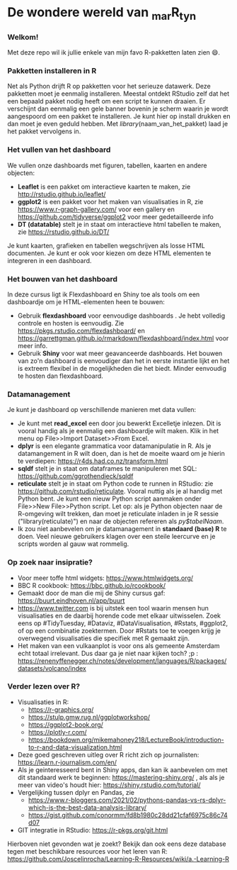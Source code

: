 # De wondere wereld van <sub>mar</sub>R<sub>tyn</sub>

### Welkom!
Met deze repo wil ik jullie enkele van mijn favo R-pakketten laten zien 😄.<br>

### Pakketten installeren in R
Net als Python drijft R op pakketten voor het serieuze datawerk. Deze pakketten moet je eenmalig installeren. Meestal ontdekt RStudio zelf dat het een bepaald pakket nodig heeft om een script te kunnen draaien. Er verschijnt dan eenmalig een gele banner bovenin je scherm waarin je wordt aangespoord om een pakket te installeren. Je kunt hier op install drukken en dan moet je even geduld hebben. Met <i>library</i>(naam_van_het_pakket) laad je het pakket vervolgens in. <br> 

### Het vullen van het dashboard
We vullen onze dashboards met figuren, tabellen, kaarten en andere objecten:
* <b>Leaflet</b> is een pakket om interactieve kaarten te maken, zie http://rstudio.github.io/leaflet/ 
* <b>ggplot2</b> is een pakket voor het maken van visualisaties in R, zie https://www.r-graph-gallery.com/ voor een gallery en https://github.com/tidyverse/ggplot2 voor meer gedetailleerde info<br>
* <b>DT (datatable)</b> stelt je in staat om interactieve html tabellen te maken, zie https://rstudio.github.io/DT/ <br>

Je kunt kaarten, grafieken en tabellen wegschrijven als losse HTML documenten. Je kunt er ook voor kiezen om deze HTML elementen te integreren in een dashboard.

### Het bouwen van het dashboard
In deze cursus ligt ik Flexdashboard en Shiny toe als tools om een dashboardje om je HTML-elementen heen te bouwen:
* Gebruik <b>flexdashboard</b> voor eenvoudige dashboards . Je hebt volledig controle en hosten is eenvoudig. Zie https://pkgs.rstudio.com/flexdashboard/ en https://garrettgman.github.io/rmarkdown/flexdashboard/index.html voor meer info. 
* Gebruik <b>Shiny</b> voor wat meer geavanceerde dashboards. Het bouwen van zo'n dashboard is eenvoudiger dan het in eerste instantie lijkt en het is extreem flexibel in de mogelijkheden die het biedt. Minder eenvoudig te hosten dan flexdashboard. 

### Datamanagement
Je kunt je dashboard op verschillende manieren met data vullen:
* Je kunt met <b>read_excel</b> een door jou bewerkt Excelletje inlezen. Dit is vooral handig als je eenmalig een dashboardje wilt maken. Klik in het menu op File>>Import Dataset>>From Excel.
* <b>dplyr</b> is een elegante grammatica voor datamanipulatie in R. Als je datamangement in R wilt doen, dan is het de moeite waard om je hierin te verdiepen: https://r4ds.had.co.nz/transform.html
* <b>sqldf</b> stelt je in staat om dataframes te manipuleren met SQL: https://github.com/ggrothendieck/sqldf
* <b>reticulate</b> stelt je in staat om Python code te runnen in RStudio: zie https://github.com/rstudio/reticulate. Vooral nuttig als je al handig met Python bent. Je kunt een nieuw Python script aanmaken onder File>>New File>>Python script. Let op: als je Python objecten naar de R-omgeving wilt trekken, dan moet je reticulate inladen in je R sessie ("library(reticulate)") en naar de objecten refereren als <i>py$tabelNaam</i>.
* Ik zou niet aanbevelen om je datamanagement in <b>standaard (base) R</b> te doen. Veel nieuwe gebruikers klagen over een steile leercurve en je scripts worden al gauw wat rommelig. 


### Op zoek naar insipratie?
* Voor meer toffe html widgets: https://www.htmlwidgets.org/
* BBC R cookbook: https://bbc.github.io/rcookbook/
* Gemaakt door de man die mij de Shiny cursus gaf: https://buurt.eindhoven.nl/app/buurt
* https://www.twitter.com is bij uitstek een tool waarin mensen hun visualisaties en de daarbij horende code met elkaar uitwisselen. Zoek eens op #TidyTuesday, #Dataviz, #DataVisualisation, #Rstats, #ggplot2, of op een combinatie zoektermen. Door #Rstats toe te voegen krijg je overwegend visualisaties die specifiek met R gemaakt zijn.  
* Het maken van een vulkaanplot is voor ons als gemeente Amsterdam echt totaal irrelevant. Dus daar ga je niet naar kijken toch? ;p : https://renenyffenegger.ch/notes/development/languages/R/packages/datasets/volcano/index

### Verder lezen over R? 
* Visualisaties in R: 
  - https://r-graphics.org/
  - https://stulp.gmw.rug.nl/ggplotworkshop/
  - https://ggplot2-book.org/
  - https://plotly-r.com/
  - https://bookdown.org/mikemahoney218/LectureBook/introduction-to-r-and-data-visualization.html 
* Deze goed geschreven uitleg over R richt zich op journalisten: https://learn.r-journalism.com/en/
* Als je geinteresseerd bent in Shiny apps, dan kan ik aanbevelen om met dit standaard werk te beginnen: https://mastering-shiny.org/ , als als je meer van video's houdt hier: https://shiny.rstudio.com/tutorial/  
* Vergelijking tussen dplyr en Pandas, zie 
  - https://www.r-bloggers.com/2021/02/pythons-pandas-vs-rs-dplyr-which-is-the-best-data-analysis-library/
  - https://gist.github.com/conormm/fd8b1980c28dd21cfaf6975c86c74d07
* GIT integratie in RStudio: https://r-pkgs.org/git.html
 
Hierboven niet gevonden wat je zoekt? Bekijk dan ook eens deze database tegen met beschikbare resources voor het leren van R:  https://github.com/Joscelinrocha/Learning-R-Resources/wiki/a.-Learning-R
